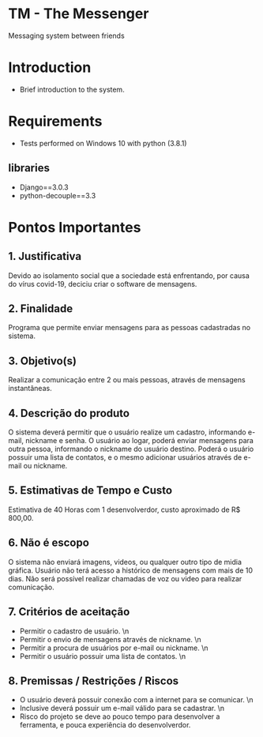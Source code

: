 # TM - The Messenger
Messaging system between friends

# Introduction
 - Brief introduction to the system.

# Requirements
 - Tests performed on Windows 10 with python (3.8.1)

## libraries
 - Django==3.0.3
 - python-decouple==3.3
 
# Pontos Importantes

## 1. Justificativa
Devido ao isolamento social que a sociedade está enfrentando, por causa do 
vírus covid-19, deciciu criar o software de mensagens.

## 2. Finalidade
Programa que permite enviar mensagens para as pessoas cadastradas no sistema.

## 3. Objetivo(s)
Realizar a comunicação entre 2 ou mais pessoas, através de mensagens instantâneas.

## 4. Descrição do produto
O sistema deverá permitir que o usuário realize um cadastro, informando e-mail, nickname
e senha. O usuário ao logar, poderá enviar mensagens para outra pessoa, informando
o nickname do usuário destino. Poderá o usuário possuir uma lista de contatos, e o mesmo
adicionar usuários através de e-mail ou nickname.

## 5. Estimativas de Tempo e Custo
Estimativa de 40 Horas com 1 desenvolverdor, custo aproximado de R$ 800,00.

## 6. Não é escopo
O sistema não enviará imagens, videos, ou qualquer outro tipo de midia gráfica.
Usuário não terá acesso a histórico de mensagens com mais de 10 dias.
Não será possível realizar chamadas de voz ou video para realizar comunicação.

## 7. Critérios de aceitação
- Permitir o cadastro de usuário. \n
- Permitir o envio de mensagens através de nickname. \n
- Permitir a procura de usuários por e-mail ou nickname. \n
- Permitir o usuário possuir uma lista de contatos. \n

## 8. Premissas / Restrições / Riscos
- O usuário deverá possuir conexão com a internet para se comunicar. \n
- Inclusive deverá possuir um e-mail válido para se cadastrar. \n
- Risco do projeto se deve ao pouco tempo para desenvolver a ferramenta, e
pouca experiência do desenvolverdor.
